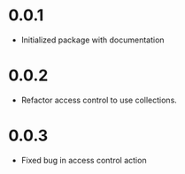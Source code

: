 # 0.0.1
- Initialized package with documentation

# 0.0.2
- Refactor access control to use collections.

# 0.0.3
- Fixed bug in access control action